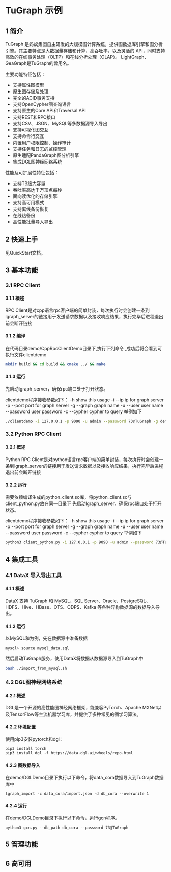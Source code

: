 # TuGraph 示例

## 1 简介

TuGraph 是蚂蚁集团自主研发的大规模图计算系统，提供图数据库引擎和图分析引擎。其主要特点是大数据量存储和计算，高吞吐率，以及灵活的 API，同时支持高效的在线事务处理（OLTP）和在线分析处理（OLAP）。 LightGraph、GeaGraph是TuGraph的曾用名。

主要功能特征包括：

- 支持属性图模型
- 原生图存储及处理
- 完全的ACID事务支持
- 支持OpenCypher图查询语言
- 支持原生的Core API和Traversal API
- 支持REST和RPC接口
- 支持CSV、JSON、MySQL等多数据源导入导出
- 支持可视化图交互
- 支持命令行交互
- 内置用户权限控制、操作审计
- 支持任务和日志的监控管理
- 原生适配PandaGraph图分析引擎
- 集成DGL图神经网络系统

性能及可扩展性特征包括：

- 支持TB级大容量
- 吞吐率高达千万顶点每秒
- 面向读优化的存储引擎
- 支持高可用模式
- 支持离线备份恢复
- 在线热备份
- 高性能批量导入导出

## 2 快速上手

见QuickStart文档。

## 3 基本功能

### 3.1 RPC Client
#### 3.1.1 概述
RPC Client是对cpp语言rpc客户端的简单封装，每次执行时会创建一条到lgraph_server的链接用于发送请求数据以及接收响应结果，执行完毕后进程退出前会断开链接
#### 3.1.2 编译
在代码目录demo/CppRpcClientDemo目录下,执行下列命令 ,成功后将会看到可执行文件clientdemo
```bash
mkdir build && cd build && cmake ../ && make
```
#### 3.1.3 运行
先启动lgraph_server，确保rpc端口处于打开状态。

clientdemo程序接收参数如下：
        -h             show this usage
        -i --ip        ip for graph server
        -p --port      port for graph server
        -g --graph     graph name
        -u --user      user name
        --password     user password
        -c --cypher    cypher to query
举例如下
```bash
./clientdemo -i 127.0.0.1 -p 9090 -u admin --password 73@TuGraph -g default -c "MATCH (n) RETURN n LIMIT 100"
```
### 3.2 Python RPC Client
#### 3.2.1 概述
Python RPC Client是对python语言rpc客户端的简单封装，每次执行时会创建一条到lgraph_server的链接用于发送请求数据以及接收响应结果，执行完毕后进程退出前会断开链接
#### 3.2.2 运行
需要依赖编译生成的python_client.so库，将python_client.so与client_python.py放在同一目录下
先启动lgraph_server，确保rpc端口处于打开状态。

clientdemo程序接收参数如下：
-h             show this usage
-i --ip        ip for graph server
-p --port      port for graph server
-g --graph     graph name
-u --user      user name
--password     user password
-c --cypher    cypher to query
举例如下
```bash
python3 client_python.py -i 127.0.0.1 -p 9090 -u admin --password 73@TuGraph -g default -c "MATCH (n) RETURN n LIMIT 100"
```
## 4 集成工具

### 4.1 DataX 导入导出工具
#### 4.1.1 概述
DataX 支持 TuGraph 和 MySQL、SQL Server、Oracle、PostgreSQL、HDFS、Hive、HBase、OTS、ODPS、Kafka 等各种异构数据源的数据导入导出。
#### 4.1.2 运行
以MySQL和为例，先在数据源中准备数据
```bash
mysql> source mysql_data.sql
```
然后启动TuGraph服务，使用DataX将数据从数据源导入到TuGraph中
```bash
bash ./import_from_mysql.sh
```

### 4.2 DGL图神经网络系统

#### 4.2.1 概述

DGL是一个开源的高性能图神经网络框架，能兼容PyTorch、Apache MXNet以及TensorFlow等主流机器学习库，并提供了多种常见的图学习算法。

#### 4.2.2 环境配置

使用pip3安装pytorch和dgl：

```shell script
pip3 install torch
pip3 install dgl -f https://data.dgl.ai/wheels/repo.html
```

#### 4.2.3 图数据导入

在demo/DGLDemo目录下执行以下命令，将data_cora数据导入到TuGraph数据库中

```shell script
lgraph_import -c data_cora/import.json -d db_cora --overwrite 1
```

#### 4.2.4 运行

在demo/DGLDemo目录下执行以下命令，运行gcn程序。

```shell script
python3 gcn.py --db_path db_cora --password 73@TuGraph
```


## 5 管理功能

## 6 高可用